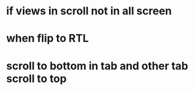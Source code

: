 # if views in scroll not in all screen
# when flip to RTL
# scroll to bottom in tab and other tab scroll to top
